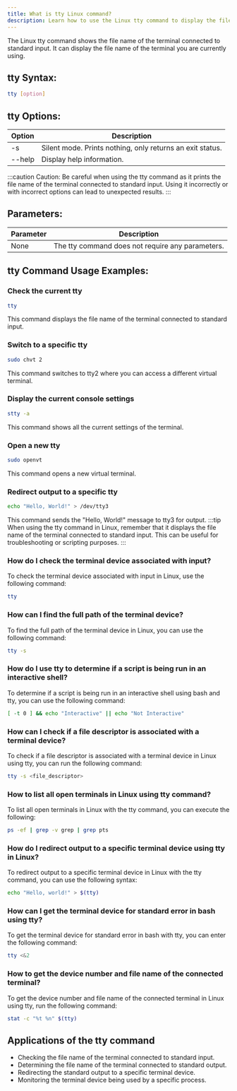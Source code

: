 ```yaml
---
title: What is tty Linux command?
description: Learn how to use the Linux tty command to display the file name of the terminal connected to standard input.
---
```


The Linux tty command shows the file name of the terminal connected to standard input. It can display the file name of the terminal you are currently using.

## tty Syntax:
```bash
tty [option]
```

## tty Options:

| Option | Description |
| ------ | ----------- |
| -s     | Silent mode. Prints nothing, only returns an exit status. |
| --help | Display help information. |

:::caution
Caution: Be careful when using the tty command as it prints the file name of the terminal connected to standard input. Using it incorrectly or with incorrect options can lead to unexpected results.
:::

## Parameters:
| Parameter | Description |
| --------- | ----------- |
| None      | The tty command does not require any parameters. |
## tty Command Usage Examples:
### Check the current tty
```bash
tty
```
This command displays the file name of the terminal connected to standard input.

### Switch to a specific tty
```bash
sudo chvt 2
```
This command switches to tty2 where you can access a different virtual terminal.

### Display the current console settings
```bash
stty -a
```
This command shows all the current settings of the terminal.

### Open a new tty
```bash
sudo openvt
```
This command opens a new virtual terminal.

### Redirect output to a specific tty
```bash
echo "Hello, World!" > /dev/tty3
```
This command sends the "Hello, World!" message to tty3 for output.
:::tip
When using the tty command in Linux, remember that it displays the file name of the terminal connected to standard input. This can be useful for troubleshooting or scripting purposes.
:::

### How do I check the terminal device associated with input?
To check the terminal device associated with input in Linux, use the following command:
```bash
tty
```

### How can I find the full path of the terminal device?
To find the full path of the terminal device in Linux, you can use the following command:
```bash
tty -s
```

### How do I use tty to determine if a script is being run in an interactive shell?
To determine if a script is being run in an interactive shell using bash and tty, you can use the following command:
```bash
[ -t 0 ] && echo "Interactive" || echo "Not Interactive"
```

### How can I check if a file descriptor is associated with a terminal device?
To check if a file descriptor is associated with a terminal device in Linux using tty, you can run the following command:
```bash
tty -s <file_descriptor>
```

### How to list all open terminals in Linux using tty command?
To list all open terminals in Linux with the tty command, you can execute the following:
```bash
ps -ef | grep -v grep | grep pts
```

### How do I redirect output to a specific terminal device using tty in Linux?
To redirect output to a specific terminal device in Linux with the tty command, you can use the following syntax:
```bash
echo "Hello, world!" > $(tty)
```

### How can I get the terminal device for standard error in bash using tty?
To get the terminal device for standard error in bash with tty, you can enter the following command:
```bash
tty <&2
```

### How to get the device number and file name of the connected terminal?
To get the device number and file name of the connected terminal in Linux using tty, run the following command:
```bash
stat -c "%t %n" $(tty)
```
## Applications of the tty command

- Checking the file name of the terminal connected to standard input.
- Determining the file name of the terminal connected to standard output.
- Redirecting the standard output to a specific terminal device.
- Monitoring the terminal device being used by a specific process.